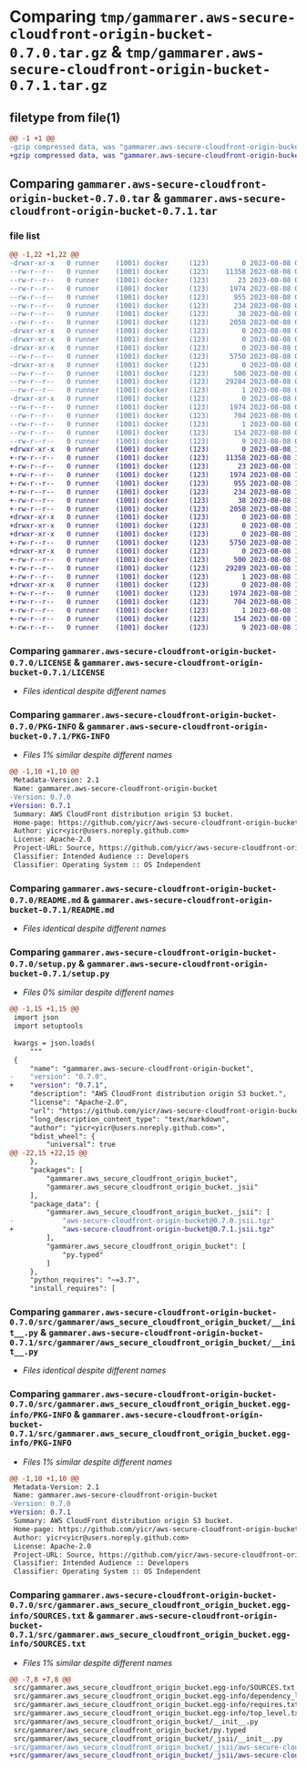 # Comparing `tmp/gammarer.aws-secure-cloudfront-origin-bucket-0.7.0.tar.gz` & `tmp/gammarer.aws-secure-cloudfront-origin-bucket-0.7.1.tar.gz`

## filetype from file(1)

```diff
@@ -1 +1 @@
-gzip compressed data, was "gammarer.aws-secure-cloudfront-origin-bucket-0.7.0.tar", last modified: Tue Aug  8 07:47:39 2023, max compression
+gzip compressed data, was "gammarer.aws-secure-cloudfront-origin-bucket-0.7.1.tar", last modified: Tue Aug  8 18:17:42 2023, max compression
```

## Comparing `gammarer.aws-secure-cloudfront-origin-bucket-0.7.0.tar` & `gammarer.aws-secure-cloudfront-origin-bucket-0.7.1.tar`

### file list

```diff
@@ -1,22 +1,22 @@
-drwxr-xr-x   0 runner    (1001) docker     (123)        0 2023-08-08 07:47:39.509368 gammarer.aws-secure-cloudfront-origin-bucket-0.7.0/
--rw-r--r--   0 runner    (1001) docker     (123)    11358 2023-08-08 07:47:25.000000 gammarer.aws-secure-cloudfront-origin-bucket-0.7.0/LICENSE
--rw-r--r--   0 runner    (1001) docker     (123)       23 2023-08-08 07:47:25.000000 gammarer.aws-secure-cloudfront-origin-bucket-0.7.0/MANIFEST.in
--rw-r--r--   0 runner    (1001) docker     (123)     1974 2023-08-08 07:47:39.509368 gammarer.aws-secure-cloudfront-origin-bucket-0.7.0/PKG-INFO
--rw-r--r--   0 runner    (1001) docker     (123)      955 2023-08-08 07:47:25.000000 gammarer.aws-secure-cloudfront-origin-bucket-0.7.0/README.md
--rw-r--r--   0 runner    (1001) docker     (123)      234 2023-08-08 07:47:25.000000 gammarer.aws-secure-cloudfront-origin-bucket-0.7.0/pyproject.toml
--rw-r--r--   0 runner    (1001) docker     (123)       38 2023-08-08 07:47:39.509368 gammarer.aws-secure-cloudfront-origin-bucket-0.7.0/setup.cfg
--rw-r--r--   0 runner    (1001) docker     (123)     2058 2023-08-08 07:47:25.000000 gammarer.aws-secure-cloudfront-origin-bucket-0.7.0/setup.py
-drwxr-xr-x   0 runner    (1001) docker     (123)        0 2023-08-08 07:47:39.505368 gammarer.aws-secure-cloudfront-origin-bucket-0.7.0/src/
-drwxr-xr-x   0 runner    (1001) docker     (123)        0 2023-08-08 07:47:39.505368 gammarer.aws-secure-cloudfront-origin-bucket-0.7.0/src/gammarer/
-drwxr-xr-x   0 runner    (1001) docker     (123)        0 2023-08-08 07:47:39.509368 gammarer.aws-secure-cloudfront-origin-bucket-0.7.0/src/gammarer/aws_secure_cloudfront_origin_bucket/
--rw-r--r--   0 runner    (1001) docker     (123)     5750 2023-08-08 07:47:25.000000 gammarer.aws-secure-cloudfront-origin-bucket-0.7.0/src/gammarer/aws_secure_cloudfront_origin_bucket/__init__.py
-drwxr-xr-x   0 runner    (1001) docker     (123)        0 2023-08-08 07:47:39.509368 gammarer.aws-secure-cloudfront-origin-bucket-0.7.0/src/gammarer/aws_secure_cloudfront_origin_bucket/_jsii/
--rw-r--r--   0 runner    (1001) docker     (123)      500 2023-08-08 07:47:25.000000 gammarer.aws-secure-cloudfront-origin-bucket-0.7.0/src/gammarer/aws_secure_cloudfront_origin_bucket/_jsii/__init__.py
--rw-r--r--   0 runner    (1001) docker     (123)    29284 2023-08-08 07:47:25.000000 gammarer.aws-secure-cloudfront-origin-bucket-0.7.0/src/gammarer/aws_secure_cloudfront_origin_bucket/_jsii/aws-secure-cloudfront-origin-bucket@0.7.0.jsii.tgz
--rw-r--r--   0 runner    (1001) docker     (123)        1 2023-08-08 07:47:25.000000 gammarer.aws-secure-cloudfront-origin-bucket-0.7.0/src/gammarer/aws_secure_cloudfront_origin_bucket/py.typed
-drwxr-xr-x   0 runner    (1001) docker     (123)        0 2023-08-08 07:47:39.509368 gammarer.aws-secure-cloudfront-origin-bucket-0.7.0/src/gammarer.aws_secure_cloudfront_origin_bucket.egg-info/
--rw-r--r--   0 runner    (1001) docker     (123)     1974 2023-08-08 07:47:39.000000 gammarer.aws-secure-cloudfront-origin-bucket-0.7.0/src/gammarer.aws_secure_cloudfront_origin_bucket.egg-info/PKG-INFO
--rw-r--r--   0 runner    (1001) docker     (123)      704 2023-08-08 07:47:39.000000 gammarer.aws-secure-cloudfront-origin-bucket-0.7.0/src/gammarer.aws_secure_cloudfront_origin_bucket.egg-info/SOURCES.txt
--rw-r--r--   0 runner    (1001) docker     (123)        1 2023-08-08 07:47:39.000000 gammarer.aws-secure-cloudfront-origin-bucket-0.7.0/src/gammarer.aws_secure_cloudfront_origin_bucket.egg-info/dependency_links.txt
--rw-r--r--   0 runner    (1001) docker     (123)      154 2023-08-08 07:47:39.000000 gammarer.aws-secure-cloudfront-origin-bucket-0.7.0/src/gammarer.aws_secure_cloudfront_origin_bucket.egg-info/requires.txt
--rw-r--r--   0 runner    (1001) docker     (123)        9 2023-08-08 07:47:39.000000 gammarer.aws-secure-cloudfront-origin-bucket-0.7.0/src/gammarer.aws_secure_cloudfront_origin_bucket.egg-info/top_level.txt
+drwxr-xr-x   0 runner    (1001) docker     (123)        0 2023-08-08 18:17:42.497729 gammarer.aws-secure-cloudfront-origin-bucket-0.7.1/
+-rw-r--r--   0 runner    (1001) docker     (123)    11358 2023-08-08 18:17:30.000000 gammarer.aws-secure-cloudfront-origin-bucket-0.7.1/LICENSE
+-rw-r--r--   0 runner    (1001) docker     (123)       23 2023-08-08 18:17:30.000000 gammarer.aws-secure-cloudfront-origin-bucket-0.7.1/MANIFEST.in
+-rw-r--r--   0 runner    (1001) docker     (123)     1974 2023-08-08 18:17:42.497729 gammarer.aws-secure-cloudfront-origin-bucket-0.7.1/PKG-INFO
+-rw-r--r--   0 runner    (1001) docker     (123)      955 2023-08-08 18:17:30.000000 gammarer.aws-secure-cloudfront-origin-bucket-0.7.1/README.md
+-rw-r--r--   0 runner    (1001) docker     (123)      234 2023-08-08 18:17:30.000000 gammarer.aws-secure-cloudfront-origin-bucket-0.7.1/pyproject.toml
+-rw-r--r--   0 runner    (1001) docker     (123)       38 2023-08-08 18:17:42.497729 gammarer.aws-secure-cloudfront-origin-bucket-0.7.1/setup.cfg
+-rw-r--r--   0 runner    (1001) docker     (123)     2058 2023-08-08 18:17:30.000000 gammarer.aws-secure-cloudfront-origin-bucket-0.7.1/setup.py
+drwxr-xr-x   0 runner    (1001) docker     (123)        0 2023-08-08 18:17:42.493729 gammarer.aws-secure-cloudfront-origin-bucket-0.7.1/src/
+drwxr-xr-x   0 runner    (1001) docker     (123)        0 2023-08-08 18:17:42.493729 gammarer.aws-secure-cloudfront-origin-bucket-0.7.1/src/gammarer/
+drwxr-xr-x   0 runner    (1001) docker     (123)        0 2023-08-08 18:17:42.497729 gammarer.aws-secure-cloudfront-origin-bucket-0.7.1/src/gammarer/aws_secure_cloudfront_origin_bucket/
+-rw-r--r--   0 runner    (1001) docker     (123)     5750 2023-08-08 18:17:30.000000 gammarer.aws-secure-cloudfront-origin-bucket-0.7.1/src/gammarer/aws_secure_cloudfront_origin_bucket/__init__.py
+drwxr-xr-x   0 runner    (1001) docker     (123)        0 2023-08-08 18:17:42.497729 gammarer.aws-secure-cloudfront-origin-bucket-0.7.1/src/gammarer/aws_secure_cloudfront_origin_bucket/_jsii/
+-rw-r--r--   0 runner    (1001) docker     (123)      500 2023-08-08 18:17:30.000000 gammarer.aws-secure-cloudfront-origin-bucket-0.7.1/src/gammarer/aws_secure_cloudfront_origin_bucket/_jsii/__init__.py
+-rw-r--r--   0 runner    (1001) docker     (123)    29289 2023-08-08 18:17:30.000000 gammarer.aws-secure-cloudfront-origin-bucket-0.7.1/src/gammarer/aws_secure_cloudfront_origin_bucket/_jsii/aws-secure-cloudfront-origin-bucket@0.7.1.jsii.tgz
+-rw-r--r--   0 runner    (1001) docker     (123)        1 2023-08-08 18:17:30.000000 gammarer.aws-secure-cloudfront-origin-bucket-0.7.1/src/gammarer/aws_secure_cloudfront_origin_bucket/py.typed
+drwxr-xr-x   0 runner    (1001) docker     (123)        0 2023-08-08 18:17:42.497729 gammarer.aws-secure-cloudfront-origin-bucket-0.7.1/src/gammarer.aws_secure_cloudfront_origin_bucket.egg-info/
+-rw-r--r--   0 runner    (1001) docker     (123)     1974 2023-08-08 18:17:42.000000 gammarer.aws-secure-cloudfront-origin-bucket-0.7.1/src/gammarer.aws_secure_cloudfront_origin_bucket.egg-info/PKG-INFO
+-rw-r--r--   0 runner    (1001) docker     (123)      704 2023-08-08 18:17:42.000000 gammarer.aws-secure-cloudfront-origin-bucket-0.7.1/src/gammarer.aws_secure_cloudfront_origin_bucket.egg-info/SOURCES.txt
+-rw-r--r--   0 runner    (1001) docker     (123)        1 2023-08-08 18:17:42.000000 gammarer.aws-secure-cloudfront-origin-bucket-0.7.1/src/gammarer.aws_secure_cloudfront_origin_bucket.egg-info/dependency_links.txt
+-rw-r--r--   0 runner    (1001) docker     (123)      154 2023-08-08 18:17:42.000000 gammarer.aws-secure-cloudfront-origin-bucket-0.7.1/src/gammarer.aws_secure_cloudfront_origin_bucket.egg-info/requires.txt
+-rw-r--r--   0 runner    (1001) docker     (123)        9 2023-08-08 18:17:42.000000 gammarer.aws-secure-cloudfront-origin-bucket-0.7.1/src/gammarer.aws_secure_cloudfront_origin_bucket.egg-info/top_level.txt
```

### Comparing `gammarer.aws-secure-cloudfront-origin-bucket-0.7.0/LICENSE` & `gammarer.aws-secure-cloudfront-origin-bucket-0.7.1/LICENSE`

 * *Files identical despite different names*

### Comparing `gammarer.aws-secure-cloudfront-origin-bucket-0.7.0/PKG-INFO` & `gammarer.aws-secure-cloudfront-origin-bucket-0.7.1/PKG-INFO`

 * *Files 1% similar despite different names*

```diff
@@ -1,10 +1,10 @@
 Metadata-Version: 2.1
 Name: gammarer.aws-secure-cloudfront-origin-bucket
-Version: 0.7.0
+Version: 0.7.1
 Summary: AWS CloudFront distribution origin S3 bucket.
 Home-page: https://github.com/yicr/aws-secure-cloudfront-origin-bucket.git
 Author: yicr<yicr@users.noreply.github.com>
 License: Apache-2.0
 Project-URL: Source, https://github.com/yicr/aws-secure-cloudfront-origin-bucket.git
 Classifier: Intended Audience :: Developers
 Classifier: Operating System :: OS Independent
```

### Comparing `gammarer.aws-secure-cloudfront-origin-bucket-0.7.0/README.md` & `gammarer.aws-secure-cloudfront-origin-bucket-0.7.1/README.md`

 * *Files identical despite different names*

### Comparing `gammarer.aws-secure-cloudfront-origin-bucket-0.7.0/setup.py` & `gammarer.aws-secure-cloudfront-origin-bucket-0.7.1/setup.py`

 * *Files 0% similar despite different names*

```diff
@@ -1,15 +1,15 @@
 import json
 import setuptools
 
 kwargs = json.loads(
     """
 {
     "name": "gammarer.aws-secure-cloudfront-origin-bucket",
-    "version": "0.7.0",
+    "version": "0.7.1",
     "description": "AWS CloudFront distribution origin S3 bucket.",
     "license": "Apache-2.0",
     "url": "https://github.com/yicr/aws-secure-cloudfront-origin-bucket.git",
     "long_description_content_type": "text/markdown",
     "author": "yicr<yicr@users.noreply.github.com>",
     "bdist_wheel": {
         "universal": true
@@ -22,15 +22,15 @@
     },
     "packages": [
         "gammarer.aws_secure_cloudfront_origin_bucket",
         "gammarer.aws_secure_cloudfront_origin_bucket._jsii"
     ],
     "package_data": {
         "gammarer.aws_secure_cloudfront_origin_bucket._jsii": [
-            "aws-secure-cloudfront-origin-bucket@0.7.0.jsii.tgz"
+            "aws-secure-cloudfront-origin-bucket@0.7.1.jsii.tgz"
         ],
         "gammarer.aws_secure_cloudfront_origin_bucket": [
             "py.typed"
         ]
     },
     "python_requires": "~=3.7",
     "install_requires": [
```

### Comparing `gammarer.aws-secure-cloudfront-origin-bucket-0.7.0/src/gammarer/aws_secure_cloudfront_origin_bucket/__init__.py` & `gammarer.aws-secure-cloudfront-origin-bucket-0.7.1/src/gammarer/aws_secure_cloudfront_origin_bucket/__init__.py`

 * *Files identical despite different names*

### Comparing `gammarer.aws-secure-cloudfront-origin-bucket-0.7.0/src/gammarer.aws_secure_cloudfront_origin_bucket.egg-info/PKG-INFO` & `gammarer.aws-secure-cloudfront-origin-bucket-0.7.1/src/gammarer.aws_secure_cloudfront_origin_bucket.egg-info/PKG-INFO`

 * *Files 1% similar despite different names*

```diff
@@ -1,10 +1,10 @@
 Metadata-Version: 2.1
 Name: gammarer.aws-secure-cloudfront-origin-bucket
-Version: 0.7.0
+Version: 0.7.1
 Summary: AWS CloudFront distribution origin S3 bucket.
 Home-page: https://github.com/yicr/aws-secure-cloudfront-origin-bucket.git
 Author: yicr<yicr@users.noreply.github.com>
 License: Apache-2.0
 Project-URL: Source, https://github.com/yicr/aws-secure-cloudfront-origin-bucket.git
 Classifier: Intended Audience :: Developers
 Classifier: Operating System :: OS Independent
```

### Comparing `gammarer.aws-secure-cloudfront-origin-bucket-0.7.0/src/gammarer.aws_secure_cloudfront_origin_bucket.egg-info/SOURCES.txt` & `gammarer.aws-secure-cloudfront-origin-bucket-0.7.1/src/gammarer.aws_secure_cloudfront_origin_bucket.egg-info/SOURCES.txt`

 * *Files 1% similar despite different names*

```diff
@@ -7,8 +7,8 @@
 src/gammarer.aws_secure_cloudfront_origin_bucket.egg-info/SOURCES.txt
 src/gammarer.aws_secure_cloudfront_origin_bucket.egg-info/dependency_links.txt
 src/gammarer.aws_secure_cloudfront_origin_bucket.egg-info/requires.txt
 src/gammarer.aws_secure_cloudfront_origin_bucket.egg-info/top_level.txt
 src/gammarer/aws_secure_cloudfront_origin_bucket/__init__.py
 src/gammarer/aws_secure_cloudfront_origin_bucket/py.typed
 src/gammarer/aws_secure_cloudfront_origin_bucket/_jsii/__init__.py
-src/gammarer/aws_secure_cloudfront_origin_bucket/_jsii/aws-secure-cloudfront-origin-bucket@0.7.0.jsii.tgz
+src/gammarer/aws_secure_cloudfront_origin_bucket/_jsii/aws-secure-cloudfront-origin-bucket@0.7.1.jsii.tgz
```

